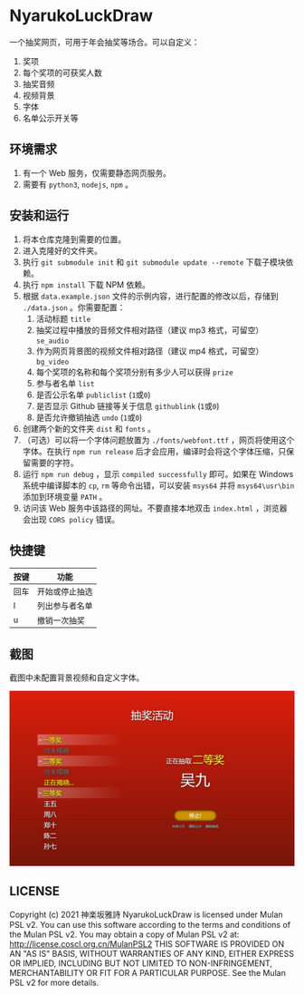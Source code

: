 # NyarukoLuckDraw

一个抽奖网页，可用于年会抽奖等场合。可以自定义：

1. 奖项
2. 每个奖项的可获奖人数
3. 抽奖音频
4. 视频背景
5. 字体
6. 名单公示开关等

## 环境需求

1. 有一个 Web 服务，仅需要静态网页服务。
2. 需要有 `python3`, `nodejs`, `npm` 。

## 安装和运行

1. 将本仓库克隆到需要的位置。
2. 进入克隆好的文件夹。
3. 执行 `git submodule init` 和 `git submodule update --remote` 下载子模块依赖。
4. 执行 `npm install` 下载 NPM 依赖。
5. 根据 `data.example.json` 文件的示例内容，进行配置的修改以后，存储到 `./data.json` 。你需要配置：
   1. 活动标题 `title`
   2. 抽奖过程中播放的音频文件相对路径（建议 mp3 格式，可留空） `se_audio`
   3. 作为网页背景图的视频文件相对路径（建议 mp4 格式，可留空） `bg_video`
   4. 每个奖项的名称和每个奖项分别有多少人可以获得 `prize`
   5. 参与者名单 `list`
   6. 是否公示名单 `publiclist` (`1`或`0`)
   7. 是否显示 Github 链接等关于信息 `githublink` (`1`或`0`)
   8. 是否允许撤销抽选 `undo` (`1`或`0`)
6. 创建两个新的文件夹 `dist` 和 `fonts` 。
7. （可选）可以将一个字体问题放置为 `./fonts/webfont.ttf` ，网页将使用这个字体。在执行 `npm run release` 后才会应用，编译时会将这个字体压缩，只保留需要的字符。
8. 运行 `npm run debug` ，显示 `compiled successfully` 即可。如果在 Windows 系统中编译脚本的 `cp`, `rm` 等命令出错，可以安装 `msys64` 并将 `msys64\usr\bin` 添加到环境变量 `PATH` 。
9. 访问该 Web 服务中该路径的网址。不要直接本地双击 `index.html` ，浏览器会出现 `CORS policy` 错误。

## 快捷键

| 按键 | 功能           |
| ---- | -------------- |
| 回车 | 开始或停止抽选 |
|  l   | 列出参与者名单 |
|  u   | 撤销一次抽奖   |

## 截图

截图中未配置背景视频和自定义字体。

![截图](screenshot.jpg)

## LICENSE

Copyright (c) 2021 神楽坂雅詩 NyarukoLuckDraw is licensed under Mulan PSL v2. You can use this software according to the terms and conditions of the Mulan PSL v2. You may obtain a copy of Mulan PSL v2 at: http://license.coscl.org.cn/MulanPSL2 THIS SOFTWARE IS PROVIDED ON AN "AS IS" BASIS, WITHOUT WARRANTIES OF ANY KIND, EITHER EXPRESS OR IMPLIED, INCLUDING BUT NOT LIMITED TO NON-INFRINGEMENT, MERCHANTABILITY OR FIT FOR A PARTICULAR PURPOSE. See the Mulan PSL v2 for more details.
